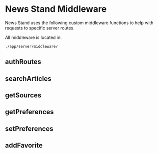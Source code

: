 # News Stand Middleware #

News Stand uses the following custom middleware functions to help with requests to specific server routes.

All middleware is located in:

```sh
./app/server/middleware/
``` 

## authRoutes ##

## searchArticles ##

## getSources ##

## getPreferences ##

## setPreferences ##

## addFavorite ##
